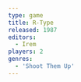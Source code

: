 ```yaml
---
type: game
title: R-Type
released: 1987
editors: 
  - Irem
players: 2
genres:
  - 'Shoot Them Up'
---
```

